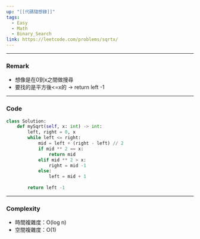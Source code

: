 ```yaml
---
up: "[[代碼隨想錄]]"
tags:
  - Easy
  - Math
  - Binary_Search
link: https://leetcode.com/problems/sqrtx/
---
```

---
### Remark
- 想像是在0到x之間做搜尋
- 要找的是平方後<=x的 -> return left -1
---
### Code
```python
class Solution:
    def mySqrt(self, x: int) -> int:
        left, right = 0, x
        while left <= right:
            mid = left + (right - left) // 2
            if mid ** 2 == x:
                return mid
            elif mid ** 2 > x:
                right = mid -1
            else:
                left = mid + 1
        
        return left -1
```
---
### Complexity
- 時間複雜度：O(log n)
- 空間複雜度：O(1)